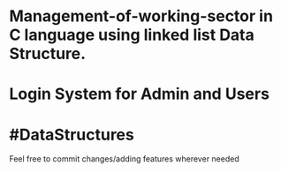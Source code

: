 # Management-of-working-sector in C language using linked list Data Structure.
# Login System for Admin and Users

# #DataStructures
Feel free to commit changes/adding features wherever needed
